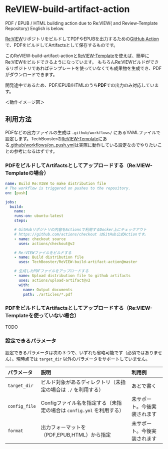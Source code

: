 # ReVIEW-build-artifact-action
PDF / EPUB / HTML building action due to Re:VIEW( and Review-Template Repository)
English is below.

[Re:VIEW](https://github.com/kmuto/review)リポジトリをビルドしてPDFやEPUBを出力するための[GitHub Action](https://github.com/features/actions)で、PDFをビルドしてArtifactsとして保存するものです。

このReVIEW-build-artifact-actionと[ReVIEW-Template](https://github.com/TechBooster/ReVIEW-Template)を使えば、簡単にRe:VIEWをビルドできるようになっています。
もちろんRe:VIEWビルドができるリポジトリであればテンプレートを使っていなくても成果物を生成でき、PDFがダウンロードできます。

開発途中であるため、PDF/EPUB/HTMLのうち**PDF**での出力のみ対応しています。

＜動作イメージ図＞

## 利用方法
PDFなどの出力ファイルの生成は `.github/workflows/` にあるYAMLファイルで設定します。TechBoosterの[ReVIEW-Template](https://github.com/TechBooster/ReVIEW-Template/)にある[.github/workflows/on_push.yml](https://github.com/TechBooster/ReVIEW-Template/blob/master/.github/workflows/on_push.yml)は実際に動作している設定なのでやりたいことの参考になるはずです。

### PDFをビルドしてArtifactsとしてアップロードする（Re:VIEW-Templateの場合）

```yaml
name: Build Re:VIEW to make distribution file
# The workflow is triggered on pushes to the repository.
on: [push]

jobs:
  build:
    name: 
    runs-on: ubuntu-latest
    steps:

    # GitHubリポジトリの内容をActionsで利用するDocker上にチェックアウト
    # https://github.com/actions/checkout はGitHub公式Actionです。
    - name: checkout source
      uses: actions/checkout@v2

    # Re:VIEWファイルをビルドする
    - name: Build distribution file
      uses: TechBooster/ReVIEW-build-artifact-action@master

    # 生成したPDFファイルをアップロードする
    - name: Upload distribution file to github artifacts
      uses: actions/upload-artifact@v2
      with:
        name: Output documents
        path: ./articles/*.pdf
```

### PDFをビルドしてArtifactsとしてアップロードする（Re:VIEW-Templateを使っていない場合）


TODO


### 設定できるパラメータ

設定できるパラメータは次の３つで、いずれも省略可能です（必須ではありません）。現時点では `target_dir` 以外のパラメータをサポートしていません。

|  パラメータ  |  説明  | 利用例 |
| :---- | :---- | :---- |
|  `target_dir`  |  ビルド対象があるディレクトリ（未指定の場合は `./` を利用する） | あとで書く | 
|  `config_file`  |  Configファイル名を指定する（未指定の場合は `config.yml` を利用する） | 未サポート。今後実装されます |
| `format` | 出力フォーマットを（PDF,EPUB,HTML）から指定 | 未サポート。今後実装されます |
